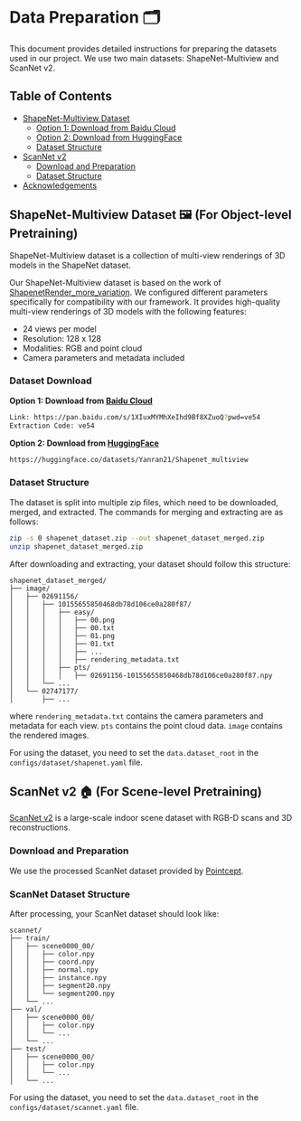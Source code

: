 # Data Preparation 🗂️

This document provides detailed instructions for preparing the datasets used in our project. We use two main datasets: ShapeNet-Multiview and ScanNet v2.

## Table of Contents
- [ShapeNet-Multiview Dataset](#shapenet-multiview-dataset)
  - [Option 1: Download from Baidu Cloud](#option-1-download-from-baidu-cloud)
  - [Option 2: Download from HuggingFace](#option-2-download-from-huggingface)
  - [Dataset Structure](#shapenet-dataset-structure)
- [ScanNet v2](#scannet-v2)
  - [Download and Preparation](#download-and-preparation)
  - [Dataset Structure](#scannet-dataset-structure)
- [Acknowledgements](#acknowledgements)

## ShapeNet-Multiview Dataset 🖼️ (For Object-level Pretraining) <a id="shapenet-multiview-dataset"></a>

ShapeNet-Multiview dataset is a collection of multi-view renderings of 3D models in the ShapeNet dataset.

Our ShapeNet-Multiview dataset is based on the work of [ShapenetRender_more_variation](https://github.com/Xharlie/ShapenetRender_more_variation). We configured different parameters specifically for compatibility with our framework. It provides high-quality multi-view renderings of 3D models with the following features:

- 24 views per model
- Resolution: 128 x 128
- Modalities: RGB and point cloud
- Camera parameters and metadata included

### Dataset Download

**Option 1: Download from [Baidu Cloud](https://pan.baidu.com/s/1XIuxMYMhXeIhd9Bf8XZuoQ?pwd=ve54)**
```bash
Link: https://pan.baidu.com/s/1XIuxMYMhXeIhd9Bf8XZuoQ?pwd=ve54
Extraction Code: ve54
```

**Option 2: Download from [HuggingFace](https://huggingface.co/datasets/Yanran21/Shapenet_multiview)**
```bash
https://huggingface.co/datasets/Yanran21/Shapenet_multiview
```

### Dataset Structure

The dataset is split into multiple zip files, which need to be downloaded, merged, and extracted. The commands for merging and extracting are as follows:
```bash
zip -s 0 shapenet_dataset.zip --out shapenet_dataset_merged.zip
unzip shapenet_dataset_merged.zip
```

After downloading and extracting, your dataset should follow this structure:
```
shapenet_dataset_merged/
├── image/
│   ├── 02691156/   
│   │   ├── 10155655850468db78d106ce0a280f87/
│   │   │   ├── easy/
│   │   │   │   ├── 00.png
│   │   │   │   ├── 00.txt
│   │   │   │   ├── 01.png
│   │   │   │   ├── 01.txt
│   │   │   │   ├── ...
│   │   │   │   ├── rendering_metadata.txt
│   │   │   ├── pts/
│   │   │   │   ├── 02691156-10155655850468db78d106ce0a280f87.npy
│   │   └── ...
│   └── 02747177/
│       ├── ...
```

where `rendering_metadata.txt` contains the camera parameters and metadata for each view. `pts` contains the point cloud data. `image` contains the rendered images.

For using the dataset, you need to set the `data.dataset_root` in the `configs/dataset/shapenet.yaml` file.

## ScanNet v2 🏠 (For Scene-level Pretraining) <a id="scannet-v2"></a>

[ScanNet v2](http://www.scan-net.org/) is a large-scale indoor scene dataset with RGB-D scans and 3D reconstructions.

### Download and Preparation

We use the processed ScanNet dataset provided by [Pointcept](https://github.com/Pointcept/Pointcept?tab=readme-ov-file#scannet-v2).

### ScanNet Dataset Structure
After processing, your ScanNet dataset should look like:
```
scannet/
├── train/
│   ├── scene0000_00/
│   │   ├── color.npy
│   │   ├── coord.npy
│   │   ├── normal.npy
│   │   ├── instance.npy
│   │   ├── segment20.npy
│   │   └── segment200.npy
│   └── ...
├── val/
│   ├── scene0000_00/
│   │   ├── color.npy
│   │   └── ...
│   └── ...
├── test/
│   ├── scene0000_00/
│   │   ├── color.npy
│   │   └── ...
│   └── ...
```

For using the dataset, you need to set the `data.dataset_root` in the `configs/dataset/scannet.yaml` file.